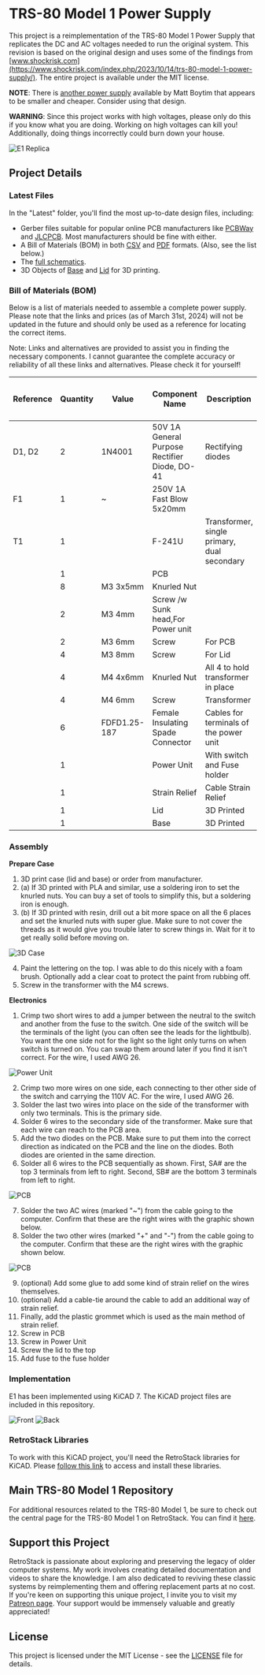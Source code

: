 # TRS-80 Model 1 Power Supply

This project is a reimplementation of the TRS-80 Model 1 Power Supply that replicates the DC and AC voltages needed to run the original system. This revision is based on the original design and uses some of the findings from [www.shockrisk.com](https://www.shockrisk.com/index.php/2023/10/14/trs-80-model-1-power-supply/). The entire project is available under the MIT license.

**NOTE**: There is [another power supply](https://github.com/maboytim/TRS-80_Model1_Power_Supply) available by Matt Boytim that appears to be smaller and cheaper. Consider using that design.

**WARNING**: Since this project works with high voltages, please only do this if you know what you are doing. Working on high voltages can kill you! Additionally, doing things incorrectly could burn down your house.

![E1 Replica](/Latest/TRS80_Model_I_Power_Supply_Photo.png)

## Project Details

### Latest Files

In the "Latest" folder, you'll find the most up-to-date design files, including:

- Gerber files suitable for popular online PCB manufacturers like [PCBWay](/Latest/TRS80_Model_I_Power_Supply_Gerber_PCBWay.zip) and [JLCPCB](/Latest/TRS80_Model_I_Power_Supply_Gerber_JLCPCB.zip). Most manufacturers should be fine with either.
- A Bill of Materials (BOM) in both [CSV](/Latest/TRS80_Model_I_Power_Supply_BOM.csv) and [PDF](/Latest/TRS80_Model_I_Power_Supply_BOM.pdf) formats. (Also, see the list below.)
- The [full schematics](/Latest/TRS80_Model_I_Power_Supply_Schematics.pdf).
- 3D Objects of [Base](/3DPrint/Base.stl) and [Lid](/3DPrint/Lid.stl) for 3D printing.

### Bill of Materials (BOM)

Below is a list of materials needed to assemble a complete power supply. Please note that the links and prices (as of March 31st, 2024) will not be updated in the future and should only be used as a reference for locating the correct items.

Note: Links and alternatives are provided to assist you in finding the necessary components. I cannot guarantee the complete accuracy or reliability of all these links and alternatives. Please check it for yourself!

|Reference|Quantity|Value|Component Name|Description|Source Comment|Source Cost USD|Source Total Cost USD|Source|
|-|-|-|-|-|-|-|-|-|
|D1, D2|2|1N4001|50V 1A General Purpose Rectifier Diode, DO-41|Rectifying diodes||$0.10|$0.20|[Mouser](https://www.mouser.com/ProductDetail/637-1N4001)|
|F1|1|~|250V 1A Fast Blow 5x20mm|||$0.36|$0.36|[Mouser](https://www.mouser.com/ProductDetail/504-BK1-S500-1-R)|
|T1|1||F-241U|Transformer, single primary, dual secondary||$25.10|$25.10|[Mouser](https://www.mouser.com/ProductDetail/553-F241U)|
||1||PCB||Lot of 5|~$0.40|~$0.40|-|
||8|M3 3x5mm|Knurled Nut||Kit|~$0.00|~$0.00|[Amazon](https://www.amazon.com/Ktehloy-Threaded-Assortment-Printing-Components/dp/B0CLKDPN65/)|
||2|M3 4mm|Screw /w Sunk head,For Power unit||||-|
||2|M3 6mm|Screw|For PCB||||-|
||4|M3 8mm|Screw|For Lid||||-|
||4|M4 4x6mm|Knurled Nut|All 4 to hold transformer in place|Kit|~$0.00|~$0.00|[Amazon](https://www.amazon.com/Ktehloy-Threaded-Assortment-Printing-Components/dp/B0CLKDPN65/)|
||4|M4 6mm|Screw|Transformer||||-|
||6|FDFD1.25-187|Female Insulating Spade Connector|Cables for terminals of the power unit|Lot of 100|~$0.00|~$0.00|[AliExpress](https://www.aliexpress.us/item/2251832640697906.html)|
||1||Power Unit|With switch and Fuse holder||$3.30|$3.30|[AliExpress](https://www.aliexpress.us/item/3256805889410008.html)|
||1||Strain Relief|Cable Strain Relief|Lot of 10|$0.68|$0.68|[Amazon](https://www.amazon.com/gp/product/B08T6DZB4C/)|
||1||Lid|3D Printed||||-|
||1||Base|3D Printed||||-|

### Assembly

**Prepare Case**
1. 3D print case (lid and base) or order from manufacturer.
2. (a) If 3D printed with PLA and similar, use a soldering iron to set the knurled nuts. You can buy a set of tools to simplify this, but a soldering iron is enough.
3. (b) If 3D printed with resin, drill out a bit more space on all the 6 places and set the knurled nuts with super glue. Make sure to not cover the threads as it would give you trouble later to screw things in. Wait for it to get really solid before moving on.

![3D Case](/Images/3DPrint_Model.png)

4. Paint the lettering on the top. I was able to do this nicely with a foam brush. Optionally add a clear coat to protect the paint from rubbing off.
5. Screw in the transformer with the M4 screws.

**Electronics**
1. Crimp two short wires to add a jumper between the neutral to the switch and another from the fuse to the switch. One side of the switch will be the terminals of the light (you can often see the leads for the lightbulb). You want the one side not for the light so the light only turns on when switch is turned on. You can swap them around later if you find it isn't correct. For the wire, I used AWG 26.

![Power Unit](/Images/Power_Unit.png)

2. Crimp two more wires on one side, each connecting to ther other side of the switch and carrying the 110V AC. For the wire, I used AWG 26.
3. Solder the last two wires into place on the side of the transformer with only two terminals. This is the primary side.
4. Solder 6 wires to the secondary side of the transformer. Make sure that each wire can reach to the PCB area.
5. Add the two diodes on the PCB. Make sure to put them into the correct direction as indicated on the PCB and the line on the diodes. Both diodes are oriented in the same direction.
6. Solder all 6 wires to the PCB sequentially as shown. First, SA# are the top 3 terminals from left to right. Second, SB# are the bottom 3 terminals from left to right.

![PCB](/Images/PCB_Overview.png)

7. Solder the two AC wires (marked "~") from the cable going to the computer. Confirm that these are the right wires with the graphic shown below.
8. Solder the two other wires (marked "+" and "-") from the cable going to the computer. Confirm that these are the right wires with the graphic shown below.

![PCB](/Images/DIN-5_Connector.png)

9. (optional) Add some glue to add some kind of strain relief on the wires themselves.
10. (optional) Add a cable-tie around the cable to add an additional way of strain relief.
11. Finally, add the plastic grommet which is used as the main method of strain relief.
12. Screw in PCB
13. Screw in Power Unit
14. Screw the lid to the top
15. Add fuse to the fuse holder

### Implementation

E1 has been implemented using KiCAD 7. The KiCAD project files are included in this repository.

![Front](/Latest/TRS80_Model_I_Power_Supply_3D_Front.png)
![Back](/Latest/TRS80_Model_I_Power_Supply_3D_Back.png)

### RetroStack Libraries

To work with this KiCAD project, you'll need the RetroStack libraries for KiCAD. Please [follow this link](https://www.github.com/RetroStack/KiCAD-Libraries) to access and install these libraries.

## Main TRS-80 Model 1 Repository

For additional resources related to the TRS-80 Model 1, be sure to check out the central page for the TRS-80 Model 1 on RetroStack. You can find it [here](https://www.github.com/RetroStack/TRS-80-Model-I).

## Support this Project

RetroStack is passionate about exploring and preserving the legacy of older computer systems. My work involves creating detailed documentation and videos to share the knowledge. I am also dedicated to reviving these classic systems by reimplementing them and offering replacement parts at no cost. If you're keen on supporting this unique project, I invite you to visit my [Patreon page](https://www.patreon.com/RetroStack). Your support would be immensely valuable and greatly appreciated!

## License

This project is licensed under the MIT License - see the [LICENSE](LICENSE) file for details.
